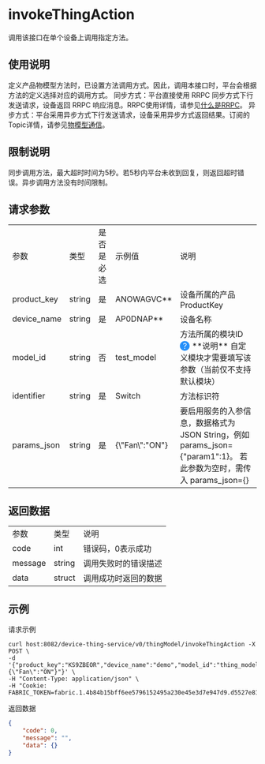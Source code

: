 # invokeThingAction

调用该接口在单个设备上调用指定方法。

## 使用说明
定义产品物模型方法时，已设置方法调用方式。因此，调用本接口时，平台会根据方法的定义选择对应的调用方式。
同步方式：平台直接使用 RRPC 同步方式下行发送请求，设备返回 RRPC 响应消息。RRPC使用详情，请参见[什么是RRPC]()。
异步方式：平台采用异步方式下行发送请求，设备采用异步方式返回结果。订阅的Topic详情，请参见[物模型通信]()。

## 限制说明
同步调用方法，最大超时时间为5秒。若5秒内平台未收到回复，则返回超时错误。异步调用方法没有时间限制。

## 请求参数

<table>
<tr> <td>参数</td> <td>类型</td> <td>是否是必选</td> <td>示例值</td> <td>说明</td> </tr>
<tr>
    <td>product_key</td>
    <td>string</td>
    <td>是</td>
    <td>ANOWAGVC**</td>
    <td>设备所属的产品ProductKey</td>
</tr>
<tr>
    <td>device_name</td>
    <td>string</td>
    <td>是</td>
    <td>AP0DNAP**</td>
    <td>设备名称</td>
</tr>
<tr>
    <td>model_id</td>
    <td>string</td>
    <td>否</td>
    <td>test_model</td>
    <td>方法所属的模块ID </br>
    <span style="border-radius: 50%; height: 20px; width: 20px; display: inline-block; background: #238ff9; vertical-align: center;">
       <span style="display: block; color: #FFFFFF; height: 20px; line-height: 20px; text-align: center">?</span>
    </span>
    **说明** 自定义模块才需要填写该参数（当前仅不支持默认模块）  
    </td>
</tr>
<tr>
    <td>identifier</td>
    <td>string</td>
    <td>是</td>
    <td>Switch</td>
    <td>方法标识符</td>
</tr>
<tr>
    <td>params_json</td>
    <td>string</td>
    <td>是</td>
    <td>{\"Fan\":"ON"}</td>
    <td>要启用服务的入参信息，数据格式为 JSON String，例如 params_json={"param1":1}。
        若此参数为空时，需传入 params_json={}
    </td>
</tr>
</table>

## 返回数据

<table>
<tr> <td>参数</td> <td>类型</td> <td>说明</td> </tr>
<tr>
    <td>code</td>
    <td>int</td>
    <td>错误码，0表示成功</td>
</tr>
<tr>
    <td>message</td>
    <td>string</td>
    <td>调用失败时的错误描述</td>
</tr>
<tr>
    <td>data</td>
    <td>struct</td>
    <td>调用成功时返回的数据</td>
</tr>
</table>

## 示例

请求示例
```
curl host:8082/device-thing-service/v0/thingModel/invokeThingAction -X POST \
-d '{"product_key":"KS9ZBEOR","device_name":"demo","model_id":"thing_model","identifier":"Switch","params_json":"{\"Fan\":"ON"}"}' \
-H "Content-Type: application/json" \
-H "Cookie: FABRIC_TOKEN=fabric.1.4b84b15bff6ee5796152495a230e45e3d7e947d9.d5527e81265b78e47b7891e3ad18d4cdddd3fda2.1629086990.c24c2f07" 
```

返回数据
```json
{
    "code": 0,
    "message": "",
    "data": {}
}
```